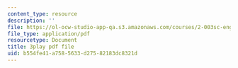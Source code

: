 ```yaml
---
content_type: resource
description: ''
file: https://ol-ocw-studio-app-qa.s3.amazonaws.com/courses/2-003sc-engineering-dynamics-fall-2011/b554fe41a7585633d27582183dc8321d_cecD1w3-SD0.pdf
file_type: application/pdf
resourcetype: Document
title: 3play pdf file
uid: b554fe41-a758-5633-d275-82183dc8321d
---
```

